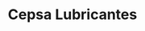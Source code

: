 ---
title: "Cepsa Lubricantes"
url: /ciudad-de-guatemala/cepsa-lubricantes/
shop: reparación de automóviles
---